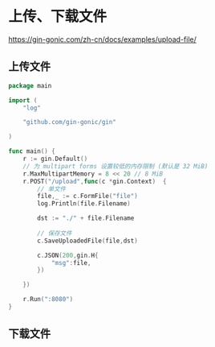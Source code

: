 # 上传、下载文件


https://gin-gonic.com/zh-cn/docs/examples/upload-file/

## 上传文件


```go
package main

import (
	"log"

	"github.com/gin-gonic/gin"

)

func main() {
	r := gin.Default()
	// 为 multipart forms 设置较低的内存限制 (默认是 32 MiB)
	r.MaxMultipartMemory = 8 << 20 // 8 MiB
	r.POST("/upload",func(c *gin.Context)  {
		// 单文件
		file,_ := c.FormFile("file")
		log.Println(file.Filename)

		dst := "./" + file.Filename
		
		// 保存文件
		c.SaveUploadedFile(file,dst)

		c.JSON(200,gin.H{
			"msg":file,
		})

	})

	r.Run(":8080")
}
```


## 下载文件

```go

```